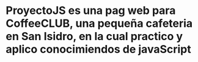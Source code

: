 # ProyectoJS es una pag web para CoffeeCLUB, una pequeña cafeteria en San Isidro, en la cual practico y aplico conocimiendos de javaScript 
